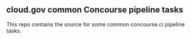 ## cloud.gov common Concourse pipeline tasks

This repo contains the source for some common concourse.ci pipeline tasks.

